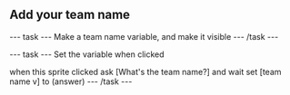 ## Add your team name
--- task ---
Make a team name variable, and make it visible
--- /task ---

--- task ---
Set the variable when clicked

when this sprite clicked
ask [What's the team name?] and wait
set [team name v] to (answer)
--- /task ---


